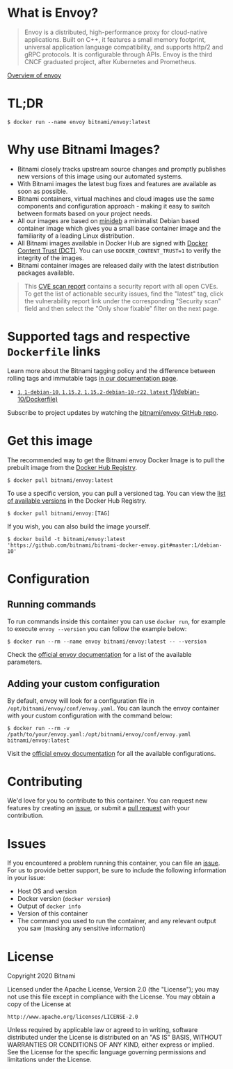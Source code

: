 
# What is Envoy?

> Envoy is a distributed, high-performance proxy for cloud-native applications. Built on C++, it features a small memory footprint, universal application language compatibility, and supports http/2 and gRPC protocols. It is configurable through APIs. Envoy is the third CNCF graduated project, after Kubernetes and Prometheus.

[Overview of envoy](https://www.envoyproxy.io/)

# TL;DR

```console
$ docker run --name envoy bitnami/envoy:latest
```

# Why use Bitnami Images?

* Bitnami closely tracks upstream source changes and promptly publishes new versions of this image using our automated systems.
* With Bitnami images the latest bug fixes and features are available as soon as possible.
* Bitnami containers, virtual machines and cloud images use the same components and configuration approach - making it easy to switch between formats based on your project needs.
* All our images are based on [minideb](https://github.com/bitnami/minideb) a minimalist Debian based container image which gives you a small base container image and the familiarity of a leading Linux distribution.
* All Bitnami images available in Docker Hub are signed with [Docker Content Trust (DCT)](https://docs.docker.com/engine/security/trust/content_trust/). You can use `DOCKER_CONTENT_TRUST=1` to verify the integrity of the images.
* Bitnami container images are released daily with the latest distribution packages available.


> This [CVE scan report](https://quay.io/repository/bitnami/envoy?tab=tags) contains a security report with all open CVEs. To get the list of actionable security issues, find the "latest" tag, click the vulnerability report link under the corresponding "Security scan" field and then select the "Only show fixable" filter on the next page.

# Supported tags and respective `Dockerfile` links

Learn more about the Bitnami tagging policy and the difference between rolling tags and immutable tags [in our documentation page](https://docs.bitnami.com/tutorials/understand-rolling-tags-containers/).


* [`1`, `1-debian-10`, `1.15.2`, `1.15.2-debian-10-r22`, `latest` (1/debian-10/Dockerfile)](https://github.com/bitnami/bitnami-docker-envoy/blob/1.15.2-debian-10-r22/1/debian-10/Dockerfile)

Subscribe to project updates by watching the [bitnami/envoy GitHub repo](https://github.com/bitnami/bitnami-docker-envoy).

# Get this image

The recommended way to get the Bitnami envoy Docker Image is to pull the prebuilt image from the [Docker Hub Registry](https://hub.docker.com/r/bitnami/envoy).

```console
$ docker pull bitnami/envoy:latest
```

To use a specific version, you can pull a versioned tag. You can view the [list of available versions](https://hub.docker.com/r/bitnami/envoy/tags/) in the Docker Hub Registry.

```console
$ docker pull bitnami/envoy:[TAG]
```

If you wish, you can also build the image yourself.

```console
$ docker build -t bitnami/envoy:latest 'https://github.com/bitnami/bitnami-docker-envoy.git#master:1/debian-10'
```

# Configuration

## Running commands

To run commands inside this container you can use `docker run`, for example to execute `envoy --version` you can follow the example below:

```console
$ docker run --rm --name envoy bitnami/envoy:latest -- --version
```

Check the [official envoy documentation](https://www.envoyproxy.io/docs/envoy/latest/operations/cli) for a list of the available parameters.

## Adding your custom configuration

By default, envoy will look for a configuration file in `/opt/bitnami/envoy/conf/envoy.yaml`. You can launch the envoy container with your custom configuration with the command below:

```console
$ docker run --rm -v /path/to/your/envoy.yaml:/opt/bitnami/envoy/conf/envoy.yaml bitnami/envoy:latest
```

Visit the [official envoy documentation](https://www.envoyproxy.io/docs/envoy/latest/configuration/configuration) for all the available configurations.

# Contributing

We'd love for you to contribute to this container. You can request new features by creating an [issue](https://github.com/bitnami/bitnami-docker-envoy/issues), or submit a [pull request](https://github.com/bitnami/bitnami-docker-envoy/pulls) with your contribution.

# Issues

If you encountered a problem running this container, you can file an [issue](https://github.com/bitnami/bitnami-docker-envoy/issues/new). For us to provide better support, be sure to include the following information in your issue:

- Host OS and version
- Docker version (`docker version`)
- Output of `docker info`
- Version of this container
- The command you used to run the container, and any relevant output you saw (masking any sensitive information)

# License

Copyright 2020 Bitnami

Licensed under the Apache License, Version 2.0 (the "License");
you may not use this file except in compliance with the License.
You may obtain a copy of the License at

    http://www.apache.org/licenses/LICENSE-2.0

Unless required by applicable law or agreed to in writing, software
distributed under the License is distributed on an "AS IS" BASIS,
WITHOUT WARRANTIES OR CONDITIONS OF ANY KIND, either express or implied.
See the License for the specific language governing permissions and
limitations under the License.
